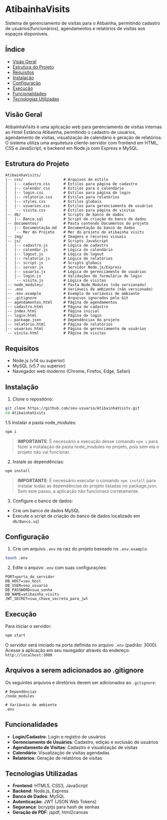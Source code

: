 # AtibainhaVisits

Sistema de gerenciamento de visitas para o Atibainha, permitindo cadastro de usuários(funcionários), agendamentos e relatórios de visitas aos espaços disponíveis.

## Índice

- [Visão Geral](#visão-geral)
- [Estrutura do Projeto](#estrutura-do-projeto)
- [Requisitos](#requisitos)
- [Instalação](#instalação)
- [Configuração](#configuração)
- [Execução](#execução)
- [Funcionalidades](#funcionalidades)
- [Tecnologias Utilizadas](#tecnologias-utilizadas)

## Visão Geral

AtibainhaVisits é uma aplicação web para gerenciamento de visitas internas ao Hotel Estância Atibainha, permitindo o cadastro de usuários, agendamento de visitas, visualização de calendário e geração de relatórios. O sistema utiliza uma arquitetura cliente-servidor com frontend em HTML, CSS e JavaScript, e backend em Node.js com Express e MySQL.

## Estrutura do Projeto

```
AtibainhaVisits/
|-- css/                  # Arquivos de estilo
|   |-- cadastro.css      # Estilos para página de cadastro
|   |-- calendar.css      # Estilos para o calendário
|   |-- login.css         # Estilos para página de login
|   |-- relatorio.css     # Estilos para relatórios
|   |-- styles.css        # Estilos globais
|   |-- usuarios.css      # Estilos para gerenciamento de usuários
|   `-- visita.css        # Estilos para página de visitas
|-- db/                   # Scripts de banco de dados
|   |-- Banco.sql         # Script de criação do banco de dados
|-- documentos/           # Pasta contendo Documentos do projeto
|   |-- Documentação.md   # Documentação do banco de dados
|   `-- Mer do Projeto    # Mer do projeto do atibainha visits
|-- img/                  # Imagens e recursos visuais
|-- js/                   # Scripts JavaScript
|   |-- cadastro.js       # Lógica de cadastro
|   |-- calendar.js       # Lógica do calendário
|   |-- logout.js         # Lógica de logout
|   |-- relatorio.js      # Lógica de relatórios
|   |-- script.js         # Scripts globais
|   |-- server.js         # Servidor Node.js/Express
|   |-- usuario.js        # Lógica de gerenciamento de usuários
|   |-- login.js          # Validações do formulário de login
|   `-- visita.js         # Lógica de visitas
|-- node_modules/         # Pasta Node_Modules (não versionado)
|-- .env                  # Variáveis de ambiente (não versionado)
|-- .env.example          # Exemplo de variáveis de ambiente
|-- .gitignore            # Arquivos ignorados pelo Git
|-- agendamentos.html     # Página de agendamentos
|-- cadastro.html         # Página de cadastro
|-- index.html            # Página inicial
|-- login.html            # Página de login
|-- package.json          # Dependências do projeto
|-- relatorio.html        # Página de relatórios
|-- usuarios.html         # Página de gerenciamento de usuários
`-- visita.html           # Página de visitas
```

## Requisitos

- Node.js (v14 ou superior)
- MySQL (v5.7 ou superior)
- Navegador web moderno (Chrome, Firefox, Edge, Safari)

## Instalação

1. Clone o repositório:

```bash
git clone https://github.com/seu-usuario/AtibainhaVisits.git
cd AtibainhaVisits
```

1.5 Instalar a pasta node_modules:
```bash
npm i   
```
>**IMPORTANTE**: É necessário a execução desse comando `npm i` para fazer a instalação da pasta node_modules no projeto, pois sem ela o projeto não vai funcionar.

2. Instale as dependências:

```bash
npm install 
```

> **IMPORTANTE**: É necessário executar o comando `npm install` para instalar todas as dependências do projeto listadas no package.json. Sem este passo, a aplicação não funcionará corretamente.

3. Configure o banco de dados:

- Crie um banco de dados MySQL
- Execute o script de criação do banco de dados localizado em `db/Banco.sql`

## Configuração

1. Crie um arquivo `.env` na raiz do projeto baseado no `.env.example`:

```bash
touch .env
```

2. Edite o arquivo `.env` com suas configurações:

```
PORT=porta_do_servidor
DB_HOST=seu_host
DB_USER=seu_usuario
DB_PASSWORD=sua_senha
DB_NAME=atibainha_visits
JWT_SECRET=sua_chave_secreta_para_jwt
```

## Execução

Para iniciar o servidor:

```bash
npm start
```

O servidor será iniciado na porta definida no arquivo `.env` (padrão: 3000).
Acesse a aplicação em seu navegador através do endereço: `http://localhost:3000`

## Arquivos a serem adicionados ao .gitignore

Os seguintes arquivos e diretórios devem ser adicionados ao `.gitignore`:

```
# Dependências
/node_modules

# Variáveis de ambiente
.env
```

## Funcionalidades

- **Login/Cadastro**: Login e registro de usuários
- **Gerenciamento de Usuários**: Cadastro, edição e exclusão de usuários
- **Agendamento de Visitas**: Cadastro e visualização de visitas
- **Calendário**: Visualização de visitas agendadas
- **Relatórios**: Geração de relatórios de visitas

## Tecnologias Utilizadas

- **Frontend**: HTML5, CSS3, JavaScript
- **Backend**: Node.js, Express
- **Banco de Dados**: MySQL
- **Autenticação**: JWT (JSON Web Tokens)
- **Segurança**: bcryptjs para hash de senhas
- **Geração de PDF**: jspdf, html2canvas
